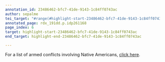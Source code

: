 ```yaml
---
annotation_id: 23486462-bfc7-41de-9143-1c84ff0743ac
author: sepalme
tei_target: "#range(#highlight-start-23486462-bfc7-41de-9143-1c84ff0743ac, #highlight-end-23486462-bfc7-41de-9143-1c84ff0743ac)"
annotated_page: rdx_191dd.p.idp261168
page_index: 6
target: highlight-start-23486462-bfc7-41de-9143-1c84ff0743ac
end_target: highlight-end-23486462-bfc7-41de-9143-1c84ff0743ac

---
```

For a list of armed conflicts involving Native Americans, [click here](https://en.wikipedia.org/wiki/List_of_American_Indian_Wars). 